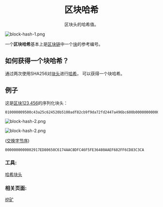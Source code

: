 # <center>区块哈希</center>
<center>区块头的哈希值。</center>

![block-hash-1.png](img/block-hash-1%20(1).png)

一个**区块哈希**基本上是[区块链](../../../Beginners/How%20Bitcoin%20Works/2.Mining/1.Blockchain/Blockchain.md)中一个[块](../../../Beginners/How%20Bitcoin%20Works/2.Mining/2.Blocks/Blocks.md)的参考编号。

## 如何获得一个块哈希？
通过两次使用SHA256对[块头](../block-header/block-header.md)进行[哈希](../../Other/Hash%20Function/Hash%20Function.md)， 可以获得一个块哈希。

## 例子

这是[区块123,456](https://learnmeabitcoin.com/explorer/block/0000000000002917ED80650C6174AAC8DFC46F5FE36480AAEF682FF6CD83C3CA)的序列化块头：
```
010000009500c43a25c624520b5100adf82cb9f9da72fd2447a496bc600b0000000000006cd862370395dedf1da2841ccda0fc489e3039de5f1ccddef0e834991a65600ea6c8cb4db3936a1ae3143991
```
![block-hash-2.png](img/block-hash-2.svg)

![block-hash-2.png](img/block-hash-2.svg)

([交换字节序](https://learnmeabitcoin.com/tools/swapendian))
```
0000000000002917ED80650C6174AAC8DFC46F5FE36480AAEF682FF6CD83C3CA
```

### 工具:
[哈希块头](https://learnmeabitcoin.com/tools/hashblockheader)

### 相关页面:
[挖矿](../../Mining/Mining.md)